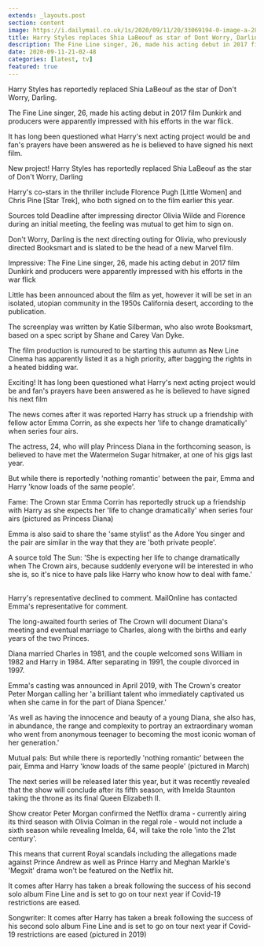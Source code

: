```yaml
---
extends: _layouts.post
section: content
image: https://i.dailymail.co.uk/1s/2020/09/11/20/33069194-0-image-a-28_1599852123403.jpg 
title: Harry Styles replaces Shia LaBeouf as star of Dont Worry, Darling 
description: The Fine Line singer, 26, made his acting debut in 2017 film Dunkirk and producers were apparently impressed with his efforts in the war flick. 
date: 2020-09-11-21-02-48 
categories: [latest, tv] 
featured: true 
--- 
```

Harry Styles has reportedly replaced Shia LaBeouf as the star of Don't Worry, Darling.

The Fine Line singer, 26, made his acting debut in 2017 film Dunkirk and producers were apparently impressed with his efforts in the war flick.

It has long been questioned what Harry's next acting project would be and fan's prayers have been answered as he is believed to have signed his next film. 

New project! Harry Styles has reportedly replaced Shia LaBeouf as the star of Don't Worry, Darling

Harry's co-stars in the thriller include Florence Pugh [Little Women] and Chris Pine [Star Trek], who both signed on to the film earlier this year.

Sources told Deadline after impressing director Olivia Wilde and Florence during an initial meeting, the feeling was mutual to get him to sign on.

Don't Worry, Darling is the next directing outing for Olivia, who previously directed Booksmart and is slated to be the head of a new Marvel film.

Impressive: The Fine Line singer, 26, made his acting debut in 2017 film Dunkirk and producers were apparently impressed with his efforts in the war flick

Little has been announced about the film as yet, however it will be set in an isolated, utopian community in the 1950s California desert, according to the publication.

The screenplay was written by Katie Silberman, who also wrote Booksmart, based on a spec script by Shane and Carey Van Dyke.

The film production is rumoured to be starting this autumn as New Line Cinema has apparently listed it as a high priority, after bagging the rights in a heated bidding war.

Exciting! It has long been questioned what Harry's next acting project would be and fan's prayers have been answered as he is believed to have signed his next film

The news comes after it was reported Harry has struck up a friendship with fellow actor Emma Corrin, as she expects her 'life to change dramatically' when series four airs. 

The actress, 24, who will play Princess Diana in the forthcoming season, is believed to have met the Watermelon Sugar hitmaker, at one of his gigs last year. 

But while there is reportedly 'nothing romantic' between the pair, Emma and Harry 'know loads of the same people'.

Fame: The Crown star Emma Corrin has reportedly struck up a friendship with Harry as she expects her 'life to change dramatically' when series four airs (pictured as Princess Diana)

 Emma is also said to share the 'same stylist' as the Adore You singer and the pair are similar in the way that they are 'both private people'.  

A source told The Sun: 'She is expecting her life to change dramatically when The Crown airs, because suddenly everyone will be interested in who she is, so it's nice to have pals like Harry who know how to deal with fame.'    

Harry's representative declined to comment. MailOnline has contacted Emma's representative for comment.

The long-awaited fourth series of The Crown will document Diana's meeting and eventual marriage to Charles, along with the births and early years of the two Princes.

Diana married Charles in 1981, and the couple welcomed sons William in 1982 and Harry in 1984. After separating in 1991, the couple divorced in 1997.

Emma's casting was announced in April 2019, with The Crown's creator Peter Morgan calling her 'a brilliant talent who immediately captivated us when she came in for the part of Diana Spencer.'

'As well as having the innocence and beauty of a young Diana, she also has, in abundance, the range and complexity to portray an extraordinary woman who went from anonymous teenager to becoming the most iconic woman of her generation.'

Mutual pals: But while there is reportedly 'nothing romantic' between the pair, Emma and Harry 'know loads of the same people' (pictured in March) 

The next series will be released later this year, but it was recently revealed that the show will conclude after its fifth season, with Imelda Staunton taking the throne as its final Queen Elizabeth II.

Show creator Peter Morgan confirmed the Netflix drama - currently airing its third season with Olivia Colman in the regal role - would not include a sixth season while revealing Imelda, 64, will take the role 'into the 21st century'.

This means that current Royal scandals including the allegations made against Prince Andrew as well as Prince Harry and Meghan Markle's 'Megxit' drama won't be featured on the Netflix hit.

It comes after Harry has taken a break following the success of his second solo album Fine Line and is set to go on tour next year if Covid-19 restrictions are eased. 

Songwriter: It comes after Harry has taken a break following the success of his second solo album Fine Line and is set to go on tour next year if Covid-19 restrictions are eased (pictured in 2019) 

